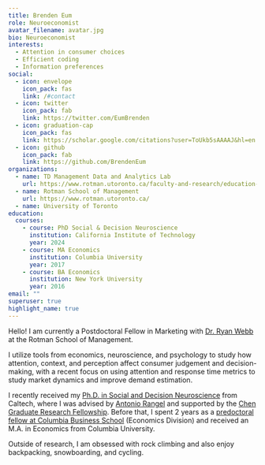 ```yaml
---
title: Brenden Eum
role: Neuroeconomist
avatar_filename: avatar.jpg
bio: Neuroeconomist
interests:
  - Attention in consumer choices
  - Efficient coding
  - Information preferences
social:
  - icon: envelope
    icon_pack: fas
    link: /#contact
  - icon: twitter
    icon_pack: fab
    link: https://twitter.com/EumBrenden
  - icon: graduation-cap
    icon_pack: fas
    link: https://scholar.google.com/citations?user=ToUkb5sAAAAJ&hl=en
  - icon: github
    icon_pack: fab
    link: https://github.com/BrendenEum
organizations:
  - name: TD Management Data and Analytics Lab
    url: https://www.rotman.utoronto.ca/faculty-and-research/education-labs/td-management-data-and-analytics-lab/
  - name: Rotman School of Management
    url: https://www.rotman.utoronto.ca/
  - name: University of Toronto
education:
  courses:
    - course: PhD Social & Decision Neuroscience
      institution: California Institute of Technology
      year: 2024
    - course: MA Economics
      institution: Columbia University
      year: 2017
    - course: BA Economics
      institution: New York University
      year: 2016
email: ""
superuser: true
highlight_name: true
---
```


Hello! I am currently a Postdoctoral Fellow in Marketing with [Dr. Ryan Webb](http://ryan-webb.com/) at the Rotman School of Management.

I utilize tools from economics, neuroscience, and psychology to study how attention, context, and perception affect consumer judgement and decision-making, with a recent focus on using attention and response time metrics to study market dynamics and improve demand estimation.

I recently received my [Ph.D. in Social and Decision Neuroscience](https://www.hss.caltech.edu/graduate-studies/social-and-decision-neuroscience-phd-program) from Caltech, where I was advised by [Antonio Rangel](https://www.rnl.caltech.edu/) and supported by the [Chen Graduate Research Fellowship](https://neuroscience.caltech.edu/people/chen-graduate-fellows/2019-2020). Before that, I spent 2 years as a [predoctoral fellow at Columbia Business School](https://business.columbia.edu/research-resources/research-opportunities/predoctoral-staff-associates) (Economics Division) and received an M.A. in Economics from Columbia University.

Outside of research, I am obsessed with rock climbing and also enjoy backpacking, snowboarding, and cycling. 
